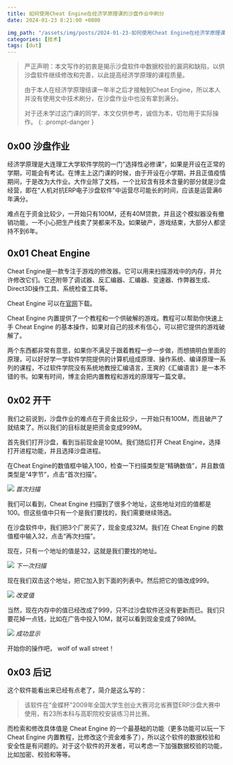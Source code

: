 ```yaml
---
title: 如何使用Cheat Engine在经济学原理课的沙盘作业中刷分
date: 2024-01-23 8:21:00 +0800

img_path: "/assets/img/posts/2024-01-23-如何使用Cheat Engine在经济学原理课中的沙盘作业刷分"
categories: [技术]
tags: [dut]
---
```


> 严正声明：本文写作的初衷是揭示沙盘软件中数据校验的漏洞和缺陷，以供沙盘软件继续修改和完善，以此提高经济学原理的课程质量。
>
> 由于本人在经济学原理结课一年半之后才接触到Cheat Engine，所以本人并没有使用文中技术刷分，在沙盘作业中也没有拿到满分。
>
> 对于还未学过这门课的同学，本文仅供参考，诚信为本，切勿用于实际操作。
{: .prompt-danger }

## 0x00 沙盘作业

经济学原理是大连理工大学软件学院的一门“选择性必修课”，如果是开设在正常的学期，可能会有考试。在博主上这门课的时候，由于开设在小学期，并且正值疫情期间，于是改为大作业。大作业除了文档，一个比较含有技术含量的部分就是沙盘经营，即在“人机对抗ERP电子沙盘软件”中运营尽可能长的时间，应该是运营满6年满分。

难点在于资金比较少，一开始只有100M，还有40M贷款，并且这个模拟器没有撤销功能，一不小心把生产线卖了哭都来不及。如果破产，游戏结束，大部分人都坚持不到6年。

## 0x01 Cheat Engine

Cheat Engine是一款专注于游戏的修改器。它可以用来扫描游戏中的内存，并允许修改它们。它还附带了调试器、反汇编器、汇编器、变速器、作弊器生成、Direct3D操作工具、系统检查工具等。

Cheat Engine 可以在[官网](https://www.cheatengine.org/)下载。

Cheat Engine 内置提供了一个教程和一个供破解的游戏。教程可以帮助你快速上手 Cheat Engine 的基本操作，如果对自己的技术有信心，可以把它提供的游戏破解了。

两个东西都非常有意思，如果你不满足于跟着教程一步一步做，而想搞明白里面的原理，可以好好学一学软件学院提供的计算机组成原理、操作系统、编译原理一系列的课程，不过软件学院没有系统地教授汇编语言，王爽的《汇编语言》是一本不错的书。如果有时间，博主会把内置教程和游戏的原理写一篇文章。

## 0x02 开干

我们之前说到，沙盘作业的难点在于资金比较少，一开始只有100M，而且破产了就结束了。所以我们的目标就是把资金变成999M。

首先我们打开沙盘，看到当前现金是100M。我们随后打开 Cheat Engine，选择打开进程功能，并且选择沙盘进程。

在Cheat Engine的数值框中输入100，检查一下扫描类型是“精确数值”，并且数值类型是“4字节”，点击“首次扫描”。

![](1.png)
_首次扫描_

我们可以看到，Cheat Engine 扫描到了很多个地址，这些地址对应的值都是100。但这些值中只有一个是我们要找的，我们需要继续筛选。

在沙盘软件中，我们把3个厂房买了，现金变成32M。我们在 Cheat Engine 的数值框中输入32，点击“再次扫描”。

现在，只有一个地址的值是32，这就是我们要找的地址。

![](2.png)
_下一次扫描_

现在我们双击这个地址，把它加入到下面的列表中。然后把它的值改成999。

![](3.png)
_改变值_

当然，现在内存中的值已经改成了999，只不过沙盘软件还没有更新而已。我们只要花掉一点钱，比如在广告中投入10M，就可以看到现金变成了989M。

![](4.png)
_成功显示_

开始你的操作吧， wolf of wall street！

## 0x03 后记

这个软件能看出来已经有点老了，简介是这么写的：

> 该软件在“金蝶杯”2009年全国大学生创业大赛河北省赛暨ERP沙盘大赛中使用，有23所本科与高职院校安装练习并比赛。

而检索和修改具体值是 Cheat Engine 的一个最基础的功能（更多功能可以玩一下Cheat Engine 内置教程，比修改这个资金难多了），所以这个软件的数据校验和安全性是有问题的。对于这个软件的开发者，可以考虑一下加强数据校验的功能，比如加密、校验和等等。
